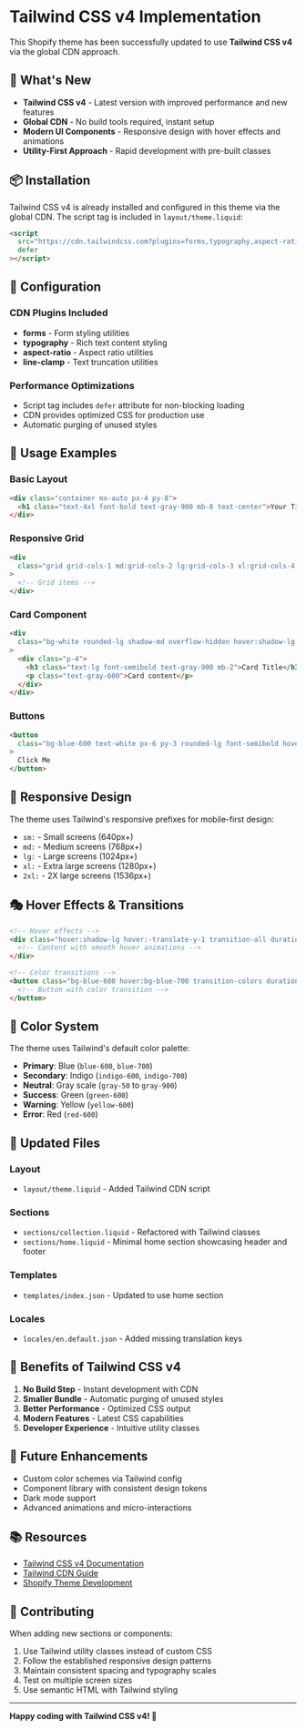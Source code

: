 # Tailwind CSS v4 Implementation

This Shopify theme has been successfully updated to use **Tailwind CSS v4** via the global CDN approach.

## 🚀 What's New

- **Tailwind CSS v4** - Latest version with improved performance and new features
- **Global CDN** - No build tools required, instant setup
- **Modern UI Components** - Responsive design with hover effects and animations
- **Utility-First Approach** - Rapid development with pre-built classes

## 📦 Installation

Tailwind CSS v4 is already installed and configured in this theme via the global CDN. The script tag is included in `layout/theme.liquid`:

```html
<script
  src="https://cdn.tailwindcss.com?plugins=forms,typography,aspect-ratio,line-clamp"
  defer
></script>
```

## 🔧 Configuration

### CDN Plugins Included

- **forms** - Form styling utilities
- **typography** - Rich text content styling
- **aspect-ratio** - Aspect ratio utilities
- **line-clamp** - Text truncation utilities

### Performance Optimizations

- Script tag includes `defer` attribute for non-blocking loading
- CDN provides optimized CSS for production use
- Automatic purging of unused styles

## 🎨 Usage Examples

### Basic Layout

```html
<div class="container mx-auto px-4 py-8">
  <h1 class="text-4xl font-bold text-gray-900 mb-8 text-center">Your Title</h1>
</div>
```

### Responsive Grid

```html
<div
  class="grid grid-cols-1 md:grid-cols-2 lg:grid-cols-3 xl:grid-cols-4 gap-6"
>
  <!-- Grid items -->
</div>
```

### Card Component

```html
<div
  class="bg-white rounded-lg shadow-md overflow-hidden hover:shadow-lg transition-shadow duration-300"
>
  <div class="p-4">
    <h3 class="text-lg font-semibold text-gray-900 mb-2">Card Title</h3>
    <p class="text-gray-600">Card content</p>
  </div>
</div>
```

### Buttons

```html
<button
  class="bg-blue-600 text-white px-6 py-3 rounded-lg font-semibold hover:bg-blue-700 transition-colors duration-200"
>
  Click Me
</button>
```

## 📱 Responsive Design

The theme uses Tailwind's responsive prefixes for mobile-first design:

- `sm:` - Small screens (640px+)
- `md:` - Medium screens (768px+)
- `lg:` - Large screens (1024px+)
- `xl:` - Extra large screens (1280px+)
- `2xl:` - 2X large screens (1536px+)

## 🎭 Hover Effects & Transitions

```html
<!-- Hover effects -->
<div class="hover:shadow-lg hover:-translate-y-1 transition-all duration-300">
  <!-- Content with smooth hover animations -->
</div>

<!-- Color transitions -->
<button class="bg-blue-600 hover:bg-blue-700 transition-colors duration-200">
  <!-- Button with color transition -->
</button>
```

## 🌈 Color System

The theme uses Tailwind's default color palette:

- **Primary**: Blue (`blue-600`, `blue-700`)
- **Secondary**: Indigo (`indigo-600`, `indigo-700`)
- **Neutral**: Gray scale (`gray-50` to `gray-900`)
- **Success**: Green (`green-600`)
- **Warning**: Yellow (`yellow-600`)
- **Error**: Red (`red-600`)

## 📁 Updated Files

### Layout

- `layout/theme.liquid` - Added Tailwind CDN script

### Sections

- `sections/collection.liquid` - Refactored with Tailwind classes
- `sections/home.liquid` - Minimal home section showcasing header and footer

### Templates

- `templates/index.json` - Updated to use home section

### Locales

- `locales/en.default.json` - Added missing translation keys

## 🚀 Benefits of Tailwind CSS v4

1. **No Build Step** - Instant development with CDN
2. **Smaller Bundle** - Automatic purging of unused styles
3. **Better Performance** - Optimized CSS output
4. **Modern Features** - Latest CSS capabilities
5. **Developer Experience** - Intuitive utility classes

## 🔮 Future Enhancements

- Custom color schemes via Tailwind config
- Component library with consistent design tokens
- Dark mode support
- Advanced animations and micro-interactions

## 📚 Resources

- [Tailwind CSS v4 Documentation](https://tailwindcss.com/docs)
- [Tailwind CDN Guide](https://tailwindcss.com/docs/installation/play-cdn)
- [Shopify Theme Development](https://shopify.dev/docs/themes)

## 🤝 Contributing

When adding new sections or components:

1. Use Tailwind utility classes instead of custom CSS
2. Follow the established responsive design patterns
3. Maintain consistent spacing and typography scales
4. Test on multiple screen sizes
5. Use semantic HTML with Tailwind styling

---

**Happy coding with Tailwind CSS v4! 🎉**
